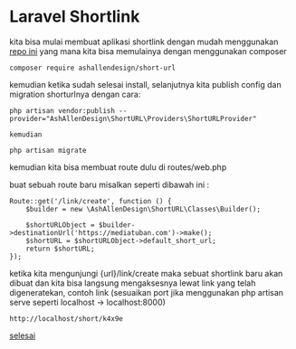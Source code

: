 # Laravel Shortlink

kita bisa mulai membuat aplikasi shortlink dengan mudah menggunakan [repo ini](https://github.com/ash-jc-allen/short-url) yang mana kita bisa memulainya dengan menggunakan composer

```
composer require ashallendesign/short-url
```

kemudian ketika sudah selesai install, selanjutnya kita publish config dan migration shorturlnya dengan cara:

```
php artisan vendor:publish --provider="AshAllenDesign\ShortURL\Providers\ShortURLProvider"

kemudian

php artisan migrate
```

kemudian kita bisa membuat route dulu di routes/web.php

buat sebuah route baru misalkan seperti dibawah ini :

```
Route::get('/link/create', function () {
    $builder = new \AshAllenDesign\ShortURL\Classes\Builder();

    $shortURLObject = $builder->destinationUrl('https://mediatuban.com')->make();
    $shortURL = $shortURLObject->default_short_url;
    return $shortURL;
});
```

ketika kita mengunjungi {url}/link/create maka sebuat shortlink baru akan dibuat dan kita bisa langsung mengaksesnya lewat link yang telah digeneratekan, contoh link (sesuaikan port jika menggunakan php artisan serve seperti localhost -> localhost:8000)

```
http://localhost/short/k4x9e
```

[selesai](guide.md)
